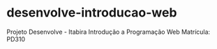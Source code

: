 # desenvolve-introducao-web
Projeto Desenvolve - Itabira
Introdução a Programação Web
Matrícula: PD310
